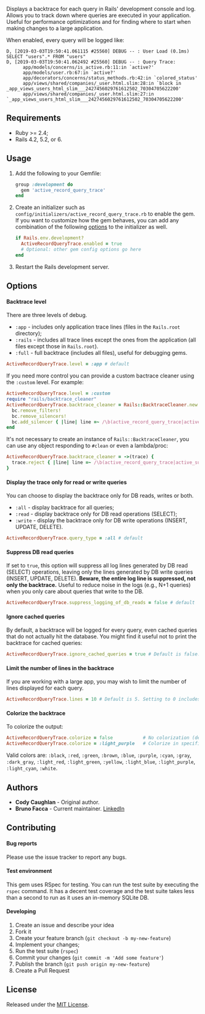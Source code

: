Displays a backtrace for each query in Rails' development console and log. 
Allows you to track down where queries are executed in your application.
Useful for performance optimizations and for finding where to start when making
changes to a large application.

When enabled, every query will be logged like:

```
D, [2019-03-03T19:50:41.061115 #25560] DEBUG -- : User Load (0.1ms)  SELECT "users".* FROM "users"
D, [2019-03-03T19:50:41.062492 #25560] DEBUG -- : Query Trace:
      app/models/concerns/is_active.rb:11:in `active?'
      app/models/user.rb:67:in `active?'
      app/decorators/concerns/status_methods.rb:42:in `colored_status'
      app/views/shared/companies/_user.html.slim:28:in `block in _app_views_users_html_slim___2427456029761612502_70304705622200'
      app/views/shared/companies/_user.html.slim:27:in `_app_views_users_html_slim___2427456029761612502_70304705622200'
```

## Requirements
- Ruby >= 2.4;
- Rails 4.2, 5.2, or 6.

## Usage

1. Add the following to your Gemfile:
   ```ruby
   group :development do
     gem 'active_record_query_trace'
   end
   ```

2. Create an initializer such as `config/initializers/active_record_query_trace.rb` 
to enable the gem. If you want to customize how the gem behaves, you can add any
combination of the following [options](#options) to the initializer as well.

    ```ruby
    if Rails.env.development?
      ActiveRecordQueryTrace.enabled = true
      # Optional: other gem config options go here
    end
    ```

3. Restart the Rails development server.

## Options

#### Backtrace level
There are three levels of debug.

- `:app` - includes only application trace lines (files in the `Rails.root` directory);
- `:rails` - includes all trace lines except the ones from the application (all files except those in `Rails.root`).
- `:full` - full backtrace (includes all files), useful for debugging gems.

```ruby
ActiveRecordQueryTrace.level = :app # default
```

If you need more control you can provide a custom bactrace cleaner using the `:custom` level. For example:

```ruby
ActiveRecordQueryTrace.level = :custom
require "rails/backtrace_cleaner"
ActiveRecordQueryTrace.backtrace_cleaner = Rails::BacktraceCleaner.new.tap do |bc|
  bc.remove_filters!
  bc.remove_silencers!
  bc.add_silencer { |line| line =~ /\b(active_record_query_trace|active_support|active_record|another_gem)\b/ }
end
```

It's not necessary to create an instance of `Rails::BacktraceCleaner`, you can use any object responding to `#clean` or even
a lambda/proc:

```ruby
ActiveRecordQueryTrace.backtrace_cleaner = ->(trace) {
  trace.reject { |line| line =~ /\b(active_record_query_trace|active_support|active_record|another_gem)\b/ }
}
```

#### Display the trace only for read or write queries
You can choose to display the backtrace only for DB reads, writes or both.

- `:all` - display backtrace for all queries;
- `:read` - display backtrace only for DB read operations (SELECT);
- `:write` - display the backtrace only for DB write operations (INSERT, UPDATE, DELETE).

```ruby
ActiveRecordQueryTrace.query_type = :all # default
```

#### Suppress DB read queries
If set to `true`, this option will suppress all log lines generated by DB
read (SELECT) operations, leaving only the lines generated by DB write queries
(INSERT, UPDATE, DELETE). **Beware, the entire log line is suppressed, not only
the backtrace.** Useful to reduce noise in the logs (e.g., N+1 queries) when you
only care about queries that write to the DB.

```ruby
ActiveRecordQueryTrace.suppress_logging_of_db_reads = false # default
```

#### Ignore cached queries
By default, a backtrace will be logged for every query, even cached queries that 
do not actually hit the database. You might find it useful not to print the backtrace
for cached queries:

```ruby
ActiveRecordQueryTrace.ignore_cached_queries = true # Default is false.
```

#### Limit the number of lines in the backtrace
If you are working with a large app, you may wish to limit the number of lines 
displayed for each query.

```ruby
ActiveRecordQueryTrace.lines = 10 # Default is 5. Setting to 0 includes entire trace.
```

#### Colorize the backtrace
To colorize the output:

```ruby
ActiveRecordQueryTrace.colorize = false           # No colorization (default)
ActiveRecordQueryTrace.colorize = :light_purple   # Colorize in specific color
```

Valid colors are: `:black`, `:red`, `:green`, `:brown`, `:blue`, `:purple`, `:cyan`, 
`:gray`, `:dark_gray`, `:light_red`, `:light_green`, `:yellow`, `:light_blue`, 
`:light_purple`, `:light_cyan`, `:white`.

## Authors

- **Cody Caughlan** - Original author.
- **Bruno Facca** - Current maintainer. [LinkedIn](https://www.linkedin.com/in/brunofacca/)

## Contributing

#### Bug reports

Please use the issue tracker to report any bugs.

#### Test environment

This gem uses RSpec for testing. You can run the test suite by executing the
`rspec` command. It has a decent test coverage and the test suite takes less than
a second to run as it uses an in-memory SQLite DB.

#### Developing

1. Create an issue and describe your idea
2. Fork it
3. Create your feature branch (`git checkout -b my-new-feature`)
4. Implement your changes;
5. Run the test suite (`rspec`)
6. Commit your changes (`git commit -m 'Add some feature'`)
7. Publish the branch (`git push origin my-new-feature`)
8. Create a Pull Request

## License

Released under the [MIT License](https://opensource.org/licenses/MIT).
